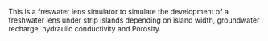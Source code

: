 This is a freswater lens simulator to simulate the development of a freshwater lens under strip islands depending on island width, groundwater recharge, hydraulic conductivity and Porosity.

